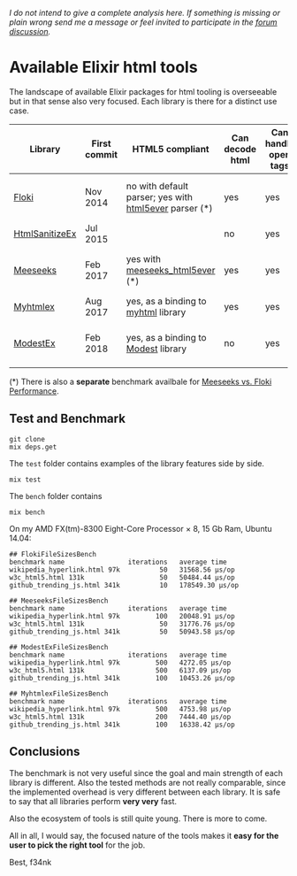 *I do not intend to give a complete analysis here. If something is missing or plain wrong send me a message or feel invited to participate in the [forum discussion](https://elixirforum.com/t/overview-of-available-html-tools-in-elixir/12905).*

# Available Elixir html tools

The landscape of available Elixir packages for html tooling is overseeable but in that sense also very focused. Each library is there for a distinct use case.

|Library |First commit|HTML5 compliant|Can decode html|Can handle open tags|Supports common CSS selectors|Supports custom CSS selectors|Can manipulate nodes| Use Case |
|--|--|--|--|--|--|--|--|--|
|[Floki](https://github.com/philss/floki)         | Nov 2014 | no with default parser; yes with [html5ever](https://github.com/servo/html5ever) parser (*) | yes | yes | yes (22) | [non-standard selector implemented](https://github.com/philss/floki#supported-selectors) | yes, but [limited](https://hexdocs.pm/floki/Floki.html#map/2) | parse and select |
|[HtmlSanitizeEx](https://github.com/rrrene/html_sanitize_ex) | Jul 2015 | | no | yes | | | | sanitize |
|[Meeseeks](https://github.com/mischov/meeseeks)  | Feb 2017 | yes with [meeseeks_html5ever](https://github.com/mischov/meeseeks_html5ever) (*) | yes | yes | yes (27) | yes |no | HTML and XML; custom selectors; CSS and XPath |
|[Myhtmlex](https://github.com/Overbryd/myhtmlex) | Aug 2017 | yes, as a binding to [myhtml](https://github.com/lexborisov/myhtml) library | yes | yes | | | | fast decode/encode |
|[ModestEx](https://github.com/f34nk/modest_ex)   | Feb 2018 | yes, as a binding to [Modest](https://github.com/lexborisov/Modest) library | no | yes | yes (36) | [non-standard selector implemented](https://github.com/f34nk/modest_ex/blob/master/SELECTORS.md)  | yes | pipeable string transformations |

(*) There is also a **separate** benchmark availbale for [Meeseeks vs. Floki Performance](https://github.com/mischov/meeseeks_floki_bench).

## Test and Benchmark

	git clone
	mix deps.get

The `test` folder contains examples of the library features side by side.

	mix test

The `bench` folder contains

	mix bench

On my AMD FX(tm)-8300 Eight-Core Processor × 8, 15 Gb Ram, Ubuntu 14.04:

	## FlokiFileSizesBench
	benchmark name                iterations   average time 
	wikipedia_hyperlink.html 97k          50   31568.56 µs/op
	w3c_html5.html 131k                   50   50484.44 µs/op
	github_trending_js.html 341k          10   178549.30 µs/op

	## MeeseeksFileSizesBench
	benchmark name                iterations   average time 
	wikipedia_hyperlink.html 97k         100   20048.91 µs/op
	w3c_html5.html 131k                   50   31776.76 µs/op
	github_trending_js.html 341k          50   50943.58 µs/op

	## ModestExFileSizesBench
	benchmark name                iterations   average time 
	wikipedia_hyperlink.html 97k         500   4272.05 µs/op
	w3c_html5.html 131k                  500   6137.09 µs/op
	github_trending_js.html 341k         100   10453.26 µs/op

	## MyhtmlexFileSizesBench
	benchmark name                iterations   average time 
	wikipedia_hyperlink.html 97k         500   4753.98 µs/op
	w3c_html5.html 131k                  200   7444.40 µs/op
	github_trending_js.html 341k         100   16338.42 µs/op

## Conclusions

The benchmark is not very useful since the goal and main strength of each library is different. Also the tested methods are not really comparable, since the implemented overhead is very different between each library. It is safe to say that all libraries perform **very very** fast.

Also the ecosystem of tools is still quite young. There is more to come.

All in all, I would say, the focused nature of the tools makes it **easy for the user to pick the right tool** for the job.

Best, f34nk